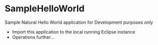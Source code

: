 # SampleHelloWorld
Sample Natural Hello World application for Development purposes only

  - Import this application to the local running Eclipse instance
  - Operations further...
